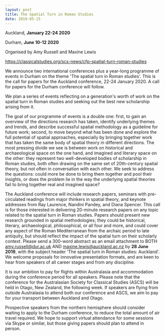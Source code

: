```yaml
---
layout: post
title: The Spatial Turn in Roman Studies
date: 2019-05-15
---
```


Auckland, **January 22-24 2020**

Durham, **June 10-12
2020**

Organised by Amy Russell and Maxine
Lewis

<https://classicalstudies.org/scs-news/cfp-spatial-turn-roman-studies>

We
announce two international conferences plus a year-long programme of
events in Durham on the theme 'The spatial turn in Roman studies'. This
is the call for papers for the Auckland conference, 22-24 January 2020.
A call for papers for the Durham conference will follow.

We
plan a series of events reflecting on a generation's worth of work on
the spatial turn in Roman studies and seeking out the best new
scholarship arising from it.

The goal of our programme of
events is a double one: first, to gain an overview of the directions
research has taken, identify underlying themes and trends, and describe
successful spatial methodology as a guideline for future work; second,
to move beyond what has been done and explore the full potential of
spatial approaches, especially by bringing together work that has taken
the same body of spatial theory in different directions. The most
pressing divide we see is between work on historical and archaeological
space on the one hand, and imagined and literary space on the other:
they represent two well-developed bodies of scholarship in Roman
studies, both often drawing on the same set of 20th-century spatial
theory, but not often in conversation with each other. We seek to
address the questions: could more be done to bring them together and
pool their insights, or does the problem lie in the way the underlying
spatial theories fail to bring together real and imagined
space?

The Auckland conference will include research papers,
seminars with pre-circulated readings from major thinkers in spatial
theory, and keynote addresses from Ray Laurence, Nandini Pandey, and
Diana Spencer. This call is for those interested in delivering 20-minute
research papers on any topic related to the spatial turn in Roman
studies. Papers should present new research grounded in spatial
methodologies; they could be historical, literary, archaeological,
philosophical, or all four and more, and could cover any aspect of the
Roman Mediterranean from the archaic period to late antiquity, but
should reflect the impact of the spatial turn on their scholarly
context. Please send a 300-word abstract as an email attachment to BOTH
<amy.russell@dur.ac.uk> AND <maxine.lewis@auckland.ac.nz> by **28 June
2019**, with the subject header 'The spatial turn in Roman studies:
Auckland'. We welcome proposals for innovative presentation formats, and
are keen to hear from speakers of all career stages and from any
discipline.

It is our ambition to pay for flights within
Australasia and accommodation during the conference period for all
speakers. Please note that the conference for the Australasian Society
for Classical Studies (ASCS) will be held in Otago, New Zealand, the
following week. If speakers are flying from outside Australasia to
attend both our conference and ASCS, we aim to pay for your transport
between Auckland and Otago.

Prospective speakers from the
northern hemisphere should consider waiting to apply to the Durham
conference, to reduce the total amount of air travel required. We hope
to support virtual attendance for some sessions via Skype or similar,
but those giving papers should plan to attend in person.
